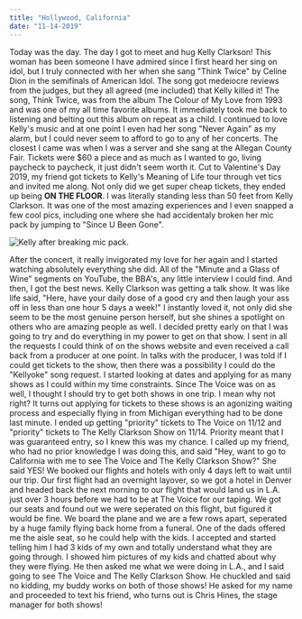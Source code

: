 ```yaml
---
title: "Hollywood, California"
date: "11-14-2019"
---
```


Today was the day. The day I got to meet and hug Kelly Clarkson!  This woman has been someone I have admired since I first heard her sing on idol, but I truly connected with her when she sang "Think Twice" by Celine Dion in the semifinals of American Idol.  The song got medeiocre reviews from the judges, but they all agreed (me included) that Kelly killed it! The song, Think Twice, was from the album The Colour of My Love from 1993 and was one of my all time favorite albums.  It immediately took me back to listening and belting out this album on repeat as a child. I continued to love Kelly's music and at one point I even had her song "Never Again" as my alarm, but I could never seem to afford to go to any of her concerts.  The closest I came was when I was a server and she sang at the Allegan County Fair.  Tickets were $60 a piece and as much as I wanted to go, living paycheck to paycheck, it just didn't seem worth it. Cut to Valentine's Day 2019, my friend got tickets to Kelly's Meaning of Life tour through vet tics and invited me along. Not only did we get super cheap tickets, they ended up being **ON THE FLOOR**. I was literally standing less than 50 feet from Kelly Clarkson. It was one of the most amazing experiences and I even snapped a few cool pics, including one where she had accidentaly broken her mic pack by jumping to "Since U Been Gone".

![Kelly after breaking mic pack.]()

After the concert, it really invigorated my love for her again and I started watching absolutely everything she did.  All of the "Minute and a Glass of Wine" segments on YouTube, the BBA's, any little interview I could find.  And then, I got the best news. Kelly Clarkson was getting a talk show. It was like life said, "Here, have your daily dose of a good cry and then laugh your ass off in less than one hour 5 days a week!"  I instantly loved it, not only did she seem to be the most genuine person herself, but she shines a spotlight on others who are amazing people as well. I decided pretty early on that I was going to try and do everything in my power to get on that show. I sent in all the requests I could think of on the shows website and even received a call back from a producer at one point. In talks with the producer, I was told if I could get tickets to the show, then there was a possibility I could do the "Kellyoke" song request. I started looking at dates and applying for as many shows as I could within my time constraints. Since The Voice was on as well, I thought I should try to get both shows in one trip. I mean why not right? It turns out applying for tickets to these shows is an agonizing waiting process and especially flying in from Michigan everything had to be done last minute.  I ended up getting "priority" tickets to The Voice on 11/12 and "priority" tickets to The Kelly Clarkson Show on 11/14.  Priority meant that I was guaranteed entry, so I knew this was my chance. I called up my friend, who had no prior knowledge I was doing this, and said "Hey, want to go to California with me to see The Voice and The Kelly Clarkson Show?" She said YES! We booked our flights and hotels with only 4 days left to wait until our trip. Our first flight had an overnight layover, so we got a hotel in Denver and headed back the next morning to our flight that would land us in L.A. just over 3 hours before we had to be at The Voice for our taping. We got our seats and found out we were seperated on this flight, but figured it would be fine. We board the plane and we are a few rows apart, seperated by a huge family flying back home from a funeral. One of the dads offered me the aisle seat, so he could help with the kids. I accepted and started telling him I had 3 kids of my own and totally understand what they are going through. I showed him pictures of my kids and chatted about why they were flying. He then asked me what we were doing in L.A., and I said going to see The Voice and The Kelly Clarkson Show. He chuckled and said no kidding, my buddy works on both of those shows! He asked for my name and proceeded to text his friend, who turns out is Chris Hines, the stage manager for both shows!


